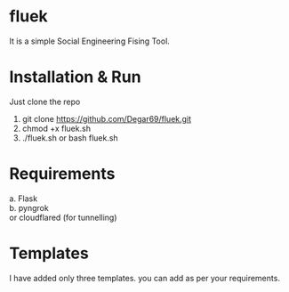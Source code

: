 # fluek
It is a simple Social Engineering Fising Tool.


# Installation & Run
Just clone the repo    
1. git clone https://github.com/Degar69/fluek.git<br>
2. chmod +x fluek.sh<br>
3. ./fluek.sh or bash fluek.sh


# Requirements 
a. Flask    
b. pyngrok   
    or
   cloudflared (for tunnelling)


# Templates
I have added only three templates.   you can add as per your requirements.


